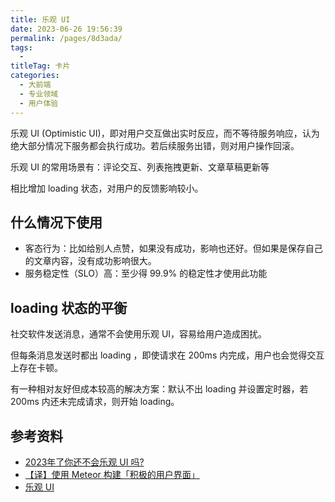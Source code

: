 ```yaml
---
title: 乐观 UI
date: 2023-06-26 19:56:39
permalink: /pages/8d3ada/
tags: 
  - 
titleTag: 卡片
categories: 
  - 大前端
  - 专业领域
  - 用户体验
---
```


乐观 UI (Optimistic UI)，即对用户交互做出实时反应，而不等待服务响应，认为绝大部分情况下服务都会执行成功。若后续服务出错，则对用户操作回滚。

乐观 UI 的常用场景有：评论交互、列表拖拽更新、文章草稿更新等

相比增加 loading 状态，对用户的反馈影响较小。

## 什么情况下使用

- 客态行为：比如给别人点赞，如果没有成功，影响也还好。但如果是保存自己的文章内容，没有成功影响很大。
- 服务稳定性（SLO）高：至少得 99.9% 的稳定性才使用此功能


## loading 状态的平衡

社交软件发送消息，通常不会使用乐观 UI，容易给用户造成困扰。

但每条消息发送时都出 loading ，即使请求在 200ms 内完成，用户也会觉得交互上存在卡顿。

有一种相对友好但成本较高的解决方案：默认不出 loading 并设置定时器，若 200ms 内还未完成请求，则开始 loading。


## 参考资料

- [2023年了你还不会乐观 UI 吗?](https://juejin.cn/post/7233809309149200445)
- [【译】使用 Meteor 构建「积极的用户界面」](https://blog.jimmylv.info/2016-02-11-optimistic-ui-with-meteor)
- [乐观 UI](https://apollographqlcn.github.io/react-docs-cn/optimistic-ui.html)